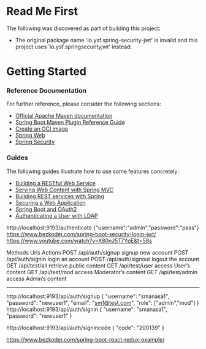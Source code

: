 # Read Me First
The following was discovered as part of building this project:

* The original package name 'io.ysf.spring-security-jwt' is invalid and this project uses 'io.ysf.springsecurityjwt' instead.

# Getting Started

### Reference Documentation
For further reference, please consider the following sections:

* [Official Apache Maven documentation](https://maven.apache.org/guides/index.html)
* [Spring Boot Maven Plugin Reference Guide](https://docs.spring.io/spring-boot/docs/2.6.7/maven-plugin/reference/html/)
* [Create an OCI image](https://docs.spring.io/spring-boot/docs/2.6.7/maven-plugin/reference/html/#build-image)
* [Spring Web](https://docs.spring.io/spring-boot/docs/2.6.7/reference/htmlsingle/#boot-features-developing-web-applications)
* [Spring Security](https://docs.spring.io/spring-boot/docs/2.6.7/reference/htmlsingle/#boot-features-security)

### Guides
The following guides illustrate how to use some features concretely:

* [Building a RESTful Web Service](https://spring.io/guides/gs/rest-service/)
* [Serving Web Content with Spring MVC](https://spring.io/guides/gs/serving-web-content/)
* [Building REST services with Spring](https://spring.io/guides/tutorials/bookmarks/)
* [Securing a Web Application](https://spring.io/guides/gs/securing-web/)
* [Spring Boot and OAuth2](https://spring.io/guides/tutorials/spring-boot-oauth2/)
* [Authenticating a User with LDAP](https://spring.io/guides/gs/authenticating-ldap/)



http://localhost:9193/authenticate
{"username":"admin","password":"pass"}
https://www.bezkoder.com/spring-boot-security-login-jwt/
https://www.youtube.com/watch?v=X80nJ5T7YpE&t=58s

Methods	Urls	Actions
POST	/api/auth/signup	signup new account
POST	/api/auth/signin	login an account
POST	/api/auth/signout	logout the account
GET	/api/test/all	retrieve public content
GET	/api/test/user	access User’s content
GET	/api/test/mod	access Moderator’s content
GET	/api/test/admin	access Admin’s content


---
http://localhost:9193/api/auth/signup
{
    "username": "smanasa1",
    "password": "newuser1",
    "email": "sm1@test.com",
    "role": ["admin","mod"]
}
http://localhost:9193/api/auth/signin
{
    "username": "smanasa1",
    "password": "newuser1"
}


http://localhost:9193/api/auth/signincode
{
    "code": "200139"
}

https://www.bezkoder.com/spring-boot-react-redux-example/